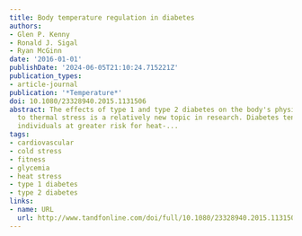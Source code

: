 ```yaml
---
title: Body temperature regulation in diabetes
authors:
- Glen P. Kenny
- Ronald J. Sigal
- Ryan McGinn
date: '2016-01-01'
publishDate: '2024-06-05T21:10:24.715221Z'
publication_types:
- article-journal
publication: '*Temperature*'
doi: 10.1080/23328940.2015.1131506
abstract: The effects of type 1 and type 2 diabetes on the body's physiological response
  to thermal stress is a relatively new topic in research. Diabetes tends to place
  individuals at greater risk for heat-...
tags:
- cardiovascular
- cold stress
- fitness
- glycemia
- heat stress
- type 1 diabetes
- type 2 diabetes
links:
- name: URL
  url: http://www.tandfonline.com/doi/full/10.1080/23328940.2015.1131506
---
```

